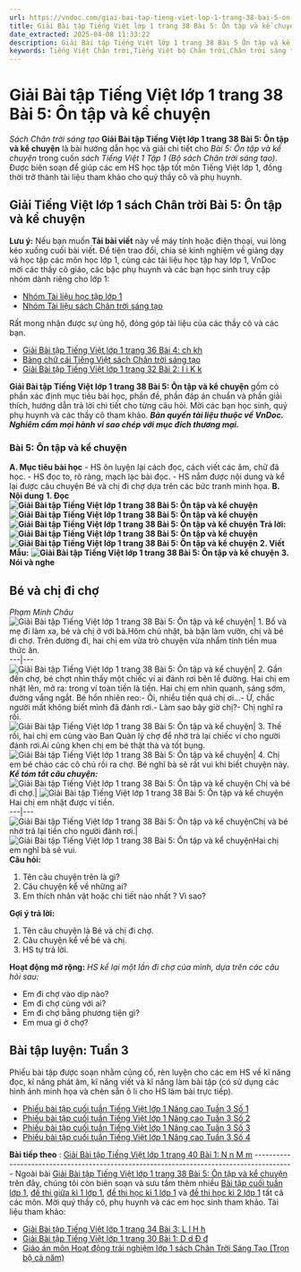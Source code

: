 ```yaml
---
url: https://vndoc.com/giai-bai-tap-tieng-viet-lop-1-trang-38-bai-5-on-tap-va-ke-chuyen-206223
title: Giải Bài tập Tiếng Việt lớp 1 trang 38 Bài 5: Ôn tập và kể chuyện - Sách Chân trời sáng tạo - VnDoc.com
date_extracted: 2025-04-08 11:33:22
description: Giải Bài tập Tiếng Việt lớp 1 trang 38 Bài 5 Ôn tập và kể chuyện được biên soạn nhằm giúp các em HS học tập tốt môn Tiếng Việt lớp 1. Mời các bạn tham khảo.
keywords: Tiếng Việt Chân trời,Tiếng Việt bộ Chân trời,Chân trời sáng tạo,Giải Tiếng Việt lớp 1 tập 1,Tiếng Việt lớp 1,Giải Tiếng Việt lớp 1 tập 1 Bài 5 Ôn tập và kể chuyện,Giải sách giáo khoa Tiếng Việt lớp 1 Chân trời,Hướng dẫn giải tiếng việt lớp 1 tập 1,giải tiếng việt lớp 1 chân trời,đáp án tiếng việt lớp 1 tập 1 chân trời,Giải Tiếng Việt lớp 1 trang 38 Bài 5 Ôn tập và kể chuyện,Giải bài tập Tiếng Việt lớp 1 trang 38,Bài 5 Ôn tập và kể chuyện,Chủ đề 3 ĐI chợ
---
```


# Giải Bài tập Tiếng Việt lớp 1 trang 38 Bài 5: Ôn tập và kể chuyện
 _Sách Chân trời sáng tạo_
**Giải Bài tập Tiếng Việt lớp 1 trang 38 Bài 5: Ôn tập và kể chuyện** là bài hướng dẫn học và giải chi tiết cho _Bài 5: Ôn tập và kể chuyện_ trong cuốn _sách Tiếng Việt 1 Tập 1 \(Bộ sách Chân trời sáng tạo\)_. Được biên soạn để giúp các em HS học tập tốt môn Tiếng Việt lớp 1, đồng thời trở thành tài liệu tham khảo cho quý thầy cô và phụ huynh.
## Giải Tiếng Việt lớp 1 sách Chân trời Bài 5: Ôn tập và kể chuyện
**Lưu ý:** Nếu bạn muốn **Tải bài viết** này về máy tính hoặc điện thoại, vui lòng kéo xuống cuối bài viết.
Để tiện trao đổi, chia sẻ kinh nghiệm về giảng dạy và học tập các môn học lớp 1, cùng các tài liệu học tập hay lớp 1, VnDoc mời các thầy cô giáo, các bậc phụ huynh và các bạn học sinh truy cập nhóm dành riêng cho lớp 1:
  * [Nhóm Tài liệu học tập lớp 1](<https://vndoc.com/goto?q=aHR0cHM6Ly93d3cuZmFjZWJvb2suY29tL2dyb3Vwcy9UYWkubGlldS5ob2MudGFwLmxvcC4xLlZORE9D>)
  * [Nhóm Tài liệu sách Chân trời sáng tạo](</goto?u=aHR0cHM6Ly93d3cuZmFjZWJvb2suY29tL2dyb3Vwcy8zOTc3ODM0NjEyMDQ1MDYv>)

Rất mong nhận được sự ủng hộ, đóng góp tài liệu của các thầy cô và các bạn.
  * [Giải Bài tập Tiếng Việt lớp 1 trang 36 Bài 4: ch kh](<https://vndoc.com/giai-bai-tap-tieng-viet-lop-1-trang-36-bai-4-ch-kh-206219>)
  * [Bảng chữ cái Tiếng Việt sách Chân trời sáng tạo](<https://vndoc.com/bang-chu-cai-tieng-viet-sach-chan-troi-sang-tao-204992>)
  * [Giải Bài tập Tiếng Việt lớp 1 trang 32 Bài 2: I i K k](<https://vndoc.com/giai-bai-tap-tieng-viet-lop-1-trang-32-bai-2-i-i-k-k-206216>)

**Giải Bài tập Tiếng Việt lớp 1 trang 38 Bài 5: Ôn tập và kể chuyện** gồm có phần xác định mục tiêu bài học, phần đề, phần đáp án chuẩn và phần giải thích, hướng dẫn trả lời chi tiết cho từng câu hỏi. Mời các bạn học sinh, quý phụ huynh và các thầy cô tham khảo.
_**Bản quyền tài liệu thuộc về VnDoc. Nghiêm cấm mọi hành vi sao chép với mục đích thương mại.**_
### Bài 5: Ôn tập và kể chuyện
**A. Mục tiêu bài học**
\- HS ôn luyện lại cách đọc, cách viết các âm, chữ đã học.
\- HS đọc to, rõ ràng, mạch lạc bài đọc.
\- HS nắm được nội dung và kể lại được câu chuyện Bé và chị đi chợ dựa trên các bức tranh minh họa.
**B. Nội dung**
**1. Đọc**
**![Giải Bài tập Tiếng Việt lớp 1 trang 38 Bài 5: Ôn tập và kể chuyện](https://i.vdoc.vn/data/image/2020/09/21/giai-bai-tap-tieng-viet-1-sach-chan-troi-trang-38-bai-5-on-tap-va-ke-chuyen-h1.jpg)**
**![Giải Bài tập Tiếng Việt lớp 1 trang 38 Bài 5: Ôn tập và kể chuyện](https://i.vdoc.vn/data/image/2020/09/21/giai-bai-tap-tieng-viet-1-sach-chan-troi-trang-38-bai-5-on-tap-va-ke-chuyen-h6.jpg)**
**![Giải Bài tập Tiếng Việt lớp 1 trang 38 Bài 5: Ôn tập và kể chuyện](https://i.vdoc.vn/data/image/2020/09/21/giai-bai-tap-tieng-viet-1-sach-chan-troi-trang-38-bai-5-on-tap-va-ke-chuyen-h7.jpg)**
**Trả lời:**
**![Giải Bài tập Tiếng Việt lớp 1 trang 38 Bài 5: Ôn tập và kể chuyện](https://i.vdoc.vn/data/image/2020/09/21/giai-bai-tap-tieng-viet-1-sach-chan-troi-trang-38-bai-5-on-tap-va-ke-chuyen-h8.jpg)**
**![Giải Bài tập Tiếng Việt lớp 1 trang 38 Bài 5: Ôn tập và kể chuyện](https://i.vdoc.vn/data/image/2020/09/21/giai-bai-tap-tieng-viet-1-sach-chan-troi-trang-38-bai-5-on-tap-va-ke-chuyen-h9.jpg)**
**2. Viết**
**Mẫu:**
**![Giải Bài tập Tiếng Việt lớp 1 trang 38 Bài 5: Ôn tập và kể chuyện](https://i.vdoc.vn/data/image/2020/09/21/giai-bai-tap-tieng-viet-1-sach-chan-troi-trang-38-bai-5-on-tap-va-ke-chuyen-h10.jpg)**
**3. Nói và nghe**
## **Bé và chị đi chợ**
 _Phạm Minh Châu_
![Giải Bài tập Tiếng Việt lớp 1 trang 38 Bài 5: Ôn tập và kể chuyện](https://i.vdoc.vn/data/image/2020/09/21/giai-bai-tap-tieng-viet-1-sach-chan-troi-trang-38-bai-5-on-tap-va-ke-chuyen-h2.jpg)|  1\. Bố và mẹ đi làm xa, bé và chị ở với bà.Hôm chủ nhật, bà bận làm vườn, chị và bé đi chợ. Trên đường đi, hai chị em vừa trò chuyện vừa nhẩm tính tiền mua thức ăn.  
---|---  
![Giải Bài tập Tiếng Việt lớp 1 trang 38 Bài 5: Ôn tập và kể chuyện](https://i.vdoc.vn/data/image/2020/09/21/giai-bai-tap-tieng-viet-1-sach-chan-troi-trang-38-bai-5-on-tap-va-ke-chuyen-h3.jpg)| 2\. Gần đến chợ, bé chợt nhìn thấy một chiếc ví ai đánh rơi bên lề đường. Hai chị em nhặt lên, mở ra: trong ví toàn tiền là tiền. Hai chị em nhìn quanh, sáng sớm, đường vắng ngắt. Bé hồn nhiên reo:\- Ôi, nhiều tiền quá chị ơi…\- Ừ, chắc người mất không biết mình đã đánh rơi.\- Làm sao bây giờ chị?\- Chị nghĩ ra rồi.  
![Giải Bài tập Tiếng Việt lớp 1 trang 38 Bài 5: Ôn tập và kể chuyện](https://i.vdoc.vn/data/image/2020/09/21/giai-bai-tap-tieng-viet-1-sach-chan-troi-trang-38-bai-5-on-tap-va-ke-chuyen-h4.jpg)| 3\. Thế rồi, hai chị em cùng vào Ban Quản lý chợ để nhờ trả lại chiếc ví cho người đánh rơi.Ai cũng khen chị em bé thật thà và tốt bụng.  
![Giải Bài tập Tiếng Việt lớp 1 trang 38 Bài 5: Ôn tập và kể chuyện](https://i.vdoc.vn/data/image/2020/09/21/giai-bai-tap-tieng-viet-1-sach-chan-troi-trang-38-bai-5-on-tap-va-ke-chuyen-h5.jpg)| 4\. Chị em bé chào các cô chú rồi ra chợ. Bé nghĩ bà sẽ rất vui khi biết chuyện này.  
**_Kể tóm tắt câu chuyện:_**
![Giải Bài tập Tiếng Việt lớp 1 trang 38 Bài 5: Ôn tập và kể chuyện](https://i.vdoc.vn/data/image/2020/09/21/giai-bai-tap-tieng-viet-1-sach-chan-troi-trang-38-bai-5-on-tap-va-ke-chuyen-h2.jpg) Chị và bé đi chợ.| ![Giải Bài tập Tiếng Việt lớp 1 trang 38 Bài 5: Ôn tập và kể chuyện](https://i.vdoc.vn/data/image/2020/09/21/giai-bai-tap-tieng-viet-1-sach-chan-troi-trang-38-bai-5-on-tap-va-ke-chuyen-h3.jpg)Hai chị em nhặt được ví tiền.  
---|---  
![Giải Bài tập Tiếng Việt lớp 1 trang 38 Bài 5: Ôn tập và kể chuyện](https://i.vdoc.vn/data/image/2020/09/21/giai-bai-tap-tieng-viet-1-sach-chan-troi-trang-38-bai-5-on-tap-va-ke-chuyen-h4.jpg)Chị và bé nhờ trả lại tiền cho người đánh rơi.| ![Giải Bài tập Tiếng Việt lớp 1 trang 38 Bài 5: Ôn tập và kể chuyện](https://i.vdoc.vn/data/image/2020/09/21/giai-bai-tap-tieng-viet-1-sach-chan-troi-trang-38-bai-5-on-tap-va-ke-chuyen-h5.jpg)Hai chị em nghĩ bà sẽ vui.  
**Câu hỏi:**
  1. Tên câu chuyện trên là gì?
  2. Câu chuyện kể về những ai?
  3. Em thích nhân vật hoặc chi tiết nào nhất ? Vì sao?

**Gợi ý trả lời:**
  1. Tên câu chuyện là Bé và chị đi chợ.
  2. Câu chuyện kể về bé và chị.
  3. HS tự trả lời.

**Hoạt động mở rộng:**
_HS kể lại một lần đi chợ của mình, dựa trên các câu hỏi sau:_
  * Em đi chợ vào dịp nào?
  * Em đi chợ cùng với ai?
  * Em đi chợ bằng phương tiện gì?
  * Em mua gì ở chợ?

## **Bài tập luyện: Tuần 3**
Phiếu bài tập được soạn nhằm củng cổ, rèn luyện cho các em HS về kĩ năng đọc, kĩ năng phát âm, kĩ năng viết và kĩ năng làm bài tập \(có sử dụng các hình ảnh minh họa và chèn sẵn ô li cho HS làm bài trực tiếp\).
  * [Phiếu bài tập cuối tuần Tiếng Việt lớp 1 Nâng cao Tuần 3 Số 1](<https://vndoc.com/phieu-bai-tap-cuoi-tuan-tieng-viet-lop-1-nang-cao-tuan-3-so-1-206261>)
  * [Phiếu bài tập cuối tuần Tiếng Việt lớp 1 Nâng cao Tuần 3 Số 2](<https://vndoc.com/phieu-bai-tap-cuoi-tuan-tieng-viet-lop-1-nang-cao-tuan-3-so-2-206264>)
  * [Phiếu bài tập cuối tuần Tiếng Việt lớp 1 Nâng cao Tuần 3 Số 3](<https://vndoc.com/phieu-bai-tap-cuoi-tuan-tieng-viet-lop-1-nang-cao-tuan-3-so-3-206265>)
  * [Phiếu bài tập cuối tuần Tiếng Việt lớp 1 Nâng cao Tuần 3 Số 4](<https://vndoc.com/phieu-bai-tap-cuoi-tuan-tieng-viet-lop-1-nang-cao-tuan-3-so-4-206267>)

**Bài tiếp theo** : [Giải Bài tập Tiếng Việt lớp 1 trang 40 Bài 1: N n M m](<https://vndoc.com/giai-bai-tap-tieng-viet-lop-1-trang-40-bai-1-n-n-m-m-206224>)
\-----------------------------------------------------------------------------------------
Ngoài bài [Giải Bài tập Tiếng Việt lớp 1 trang 38 Bài 5: Ôn tập và kể chuyện](<https://vndoc.com/giai-bai-tap-tieng-viet-lop-1-trang-38-bai-5-on-tap-va-ke-chuyen-206223>) trên đây, chúng tôi còn biên soạn và sưu tầm thêm nhiều [Bài tập cuối tuần lớp 1](<https://vndoc.com/bai-tap-cuoi-tuan-lop1>), [đề thi giữa kì 1 lớp 1](<https://vndoc.com/de-thi-giua-ki-1-lop1>), [đề thi học kì 1 lớp 1](<https://vndoc.com/de-thi-hoc-ki-1-lop1>) và [đề thi học kì 2 lớp 1](<https://vndoc.com/de-thi-hoc-ki-2-lop1>) tất cả các môn. Mời quý thầy cô, phụ huynh và các em học sinh tham khảo.
Tài liệu tham khảo:
  * [Giải Bài tập Tiếng Việt lớp 1 trang 34 Bài 3: L l H h](<https://vndoc.com/giai-bai-tap-tieng-viet-lop-1-trang-34-bai-3-l-l-h-h-206218>)
  * [Giải Bài tập Tiếng Việt lớp 1 trang 30 Bài 1: D d Đ đ](<https://vndoc.com/giai-bai-tap-tieng-viet-lop-1-trang-30-bai-1-d-d-d-d-206212>)
  * [Giáo án môn Hoạt động trải nghiệm lớp 1 sách Chân Trời Sáng Tạo \(Trọn bộ cả năm\)](<https://vndoc.com/giao-an-mon-hoat-dong-trai-nghiem-lop-1-sach-chan-troi-sang-tao-203196>)

